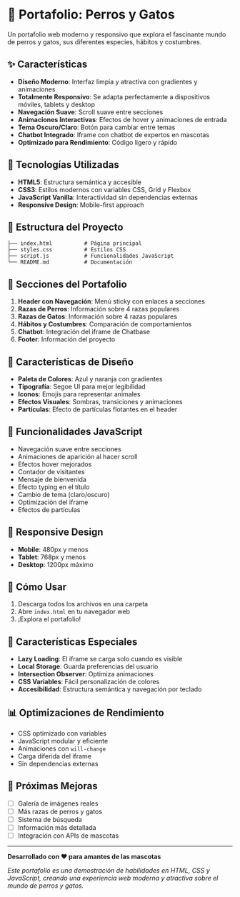 # 🐾 Portafolio: Perros y Gatos

Un portafolio web moderno y responsivo que explora el fascinante mundo de perros y gatos, sus diferentes especies, hábitos y costumbres.

## ✨ Características

- **Diseño Moderno**: Interfaz limpia y atractiva con gradientes y animaciones
- **Totalmente Responsivo**: Se adapta perfectamente a dispositivos móviles, tablets y desktop
- **Navegación Suave**: Scroll suave entre secciones
- **Animaciones Interactivas**: Efectos de hover y animaciones de entrada
- **Tema Oscuro/Claro**: Botón para cambiar entre temas
- **Chatbot Integrado**: Iframe con chatbot de expertos en mascotas
- **Optimizado para Rendimiento**: Código ligero y rápido

## 🚀 Tecnologías Utilizadas

- **HTML5**: Estructura semántica y accesible
- **CSS3**: Estilos modernos con variables CSS, Grid y Flexbox
- **JavaScript Vanilla**: Interactividad sin dependencias externas
- **Responsive Design**: Mobile-first approach

## 📁 Estructura del Proyecto

```
├── index.html          # Página principal
├── styles.css          # Estilos CSS
├── script.js           # Funcionalidades JavaScript
└── README.md           # Documentación
```

## 🎯 Secciones del Portafolio

1. **Header con Navegación**: Menú sticky con enlaces a secciones
2. **Razas de Perros**: Información sobre 4 razas populares
3. **Razas de Gatos**: Información sobre 4 razas populares
4. **Hábitos y Costumbres**: Comparación de comportamientos
5. **Chatbot**: Integración del iframe de Chatbase
6. **Footer**: Información del proyecto

## 🎨 Características de Diseño

- **Paleta de Colores**: Azul y naranja con gradientes
- **Tipografía**: Segoe UI para mejor legibilidad
- **Iconos**: Emojis para representar animales
- **Efectos Visuales**: Sombras, transiciones y animaciones
- **Partículas**: Efecto de partículas flotantes en el header

## 🔧 Funcionalidades JavaScript

- Navegación suave entre secciones
- Animaciones de aparición al hacer scroll
- Efectos hover mejorados
- Contador de visitantes
- Mensaje de bienvenida
- Efecto typing en el título
- Cambio de tema (claro/oscuro)
- Optimización del iframe
- Efectos de partículas

## 📱 Responsive Design

- **Mobile**: 480px y menos
- **Tablet**: 768px y menos
- **Desktop**: 1200px máximo

## 🚀 Cómo Usar

1. Descarga todos los archivos en una carpeta
2. Abre `index.html` en tu navegador web
3. ¡Explora el portafolio!

## 🌟 Características Especiales

- **Lazy Loading**: El iframe se carga solo cuando es visible
- **Local Storage**: Guarda preferencias del usuario
- **Intersection Observer**: Optimiza animaciones
- **CSS Variables**: Fácil personalización de colores
- **Accesibilidad**: Estructura semántica y navegación por teclado

## 📊 Optimizaciones de Rendimiento

- CSS optimizado con variables
- JavaScript modular y eficiente
- Animaciones con `will-change`
- Carga diferida del iframe
- Sin dependencias externas

## 🎯 Próximas Mejoras

- [ ] Galería de imágenes reales
- [ ] Más razas de perros y gatos
- [ ] Sistema de búsqueda
- [ ] Información más detallada
- [ ] Integración con APIs de mascotas

---

**Desarrollado con ❤️ para amantes de las mascotas**

_Este portafolio es una demostración de habilidades en HTML, CSS y JavaScript, creando una experiencia web moderna y atractiva sobre el mundo de perros y gatos._
